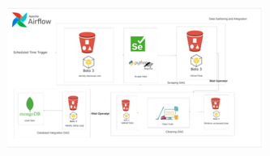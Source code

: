 ![Data Engineering Workflow](https://github.com/ABenazzou/News-Harbor/blob/main/Data_Engineering/Data%20Engineering.png)
